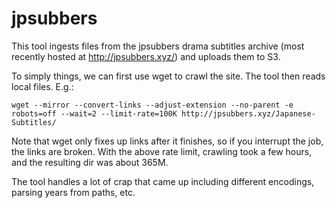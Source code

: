 # jpsubbers

This tool ingests files from the jpsubbers drama subtitles archive (most recently hosted at http://jpsubbers.xyz/) and uploads them to S3.

To simply things, we can first use wget to crawl the site. The tool then reads local files. E.g.:

```
wget --mirror --convert-links --adjust-extension --no-parent -e robots=off --wait=2 --limit-rate=100K http://jpsubbers.xyz/Japanese-Subtitles/
```

Note that wget only fixes up links after it finishes, so if you interrupt the job, the links are broken. With the above rate limit, crawling took a few hours, and the resulting dir was about 365M.

The tool handles a lot of crap that came up including different encodings, parsing years from paths, etc.
